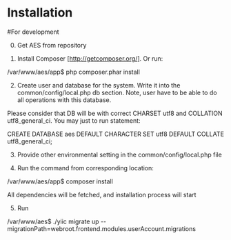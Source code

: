 Installation
=======

#For development

0. Get AES from repository

1. Install Composer [http://getcomposer.org/]. Or run: 

/var/www/aes/app$ php composer.phar install

2. Create user and database for the system. Write it into the common/config/local.php db section. Note, user have to be able
to do all operations with this database. 

Please consider that DB will be with correct CHARSET utf8 and COLLATION utf8_general_ci. You may just to run statement:

CREATE DATABASE aes DEFAULT CHARACTER SET utf8 DEFAULT COLLATE utf8_general_ci;
 
3. Provide other environmental setting in the common/config/local.php file

4. Run the command from corresponding location: 

/var/www/aes/app$ composer install

All dependencies will be fetched, and installation process will start

5. Run 

/var/www/aes$ ./yiic migrate up --migrationPath=webroot.frontend.modules.userAccount.migrations